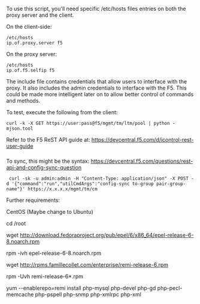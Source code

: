 To use this script, you'll need specific /etc/hosts files entries on both the proxy server and the client.

On the client-side:

```
/etc/hosts
ip.of.proxy.server f5
```
On the proxy server:
```
/etc/hosts
ip.of.f5.selfip f5
```
The include file contains credentials that allow users to interface with the proxy. It also includes the admin credentials to interface with the F5. This could be made more intelligent later on to allow better control of commands and methods.

To test, execute the following from the client:
```
curl -k -X GET https://user:pass@f5/mgmt/tm/ltm/pool | python -mjson.tool
```
Refer to the F5 ReST API guide at:
https://devcentral.f5.com/d/icontrol-rest-user-guide


###

To sync, this might be the syntax:
https://devcentral.f5.com/questions/rest-api-and-config-sync-question
```
 curl -sk -u admin:admin -H "Content-Type: application/json" -X POST -d '{"command":"run","utilCmdArgs":"config-sync to-group pair-group-name"}' https://x.x.x.x/mgmt/tm/cm
 ```
 
Further requirements:

CentOS (Maybe change to Ubuntu)

cd /root

wget http://download.fedoraproject.org/pub/epel/6/x86_64/epel-release-6-8.noarch.rpm

rpm -ivh epel-release-6-8.noarch.rpm

wget http://rpms.famillecollet.com/enterprise/remi-release-6.rpm

rpm -Uvh remi-release-6*.rpm

yum --enablerepo=remi install php-mysql php-devel php-gd php-pecl-memcache php-pspell php-snmp php-xmlrpc php-xml

